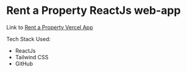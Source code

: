 # Rent a Property ReactJs web-app

Link to [Rent a Property Vercel App](https://reunion-property.vercel.app/)

Tech Stack Used:
- ReactJs
- Tailwind CSS
- GitHub
